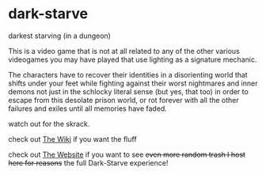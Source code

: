 # dark-starve
darkest starving (in a dungeon)

This is a video game that is not at all related to any of the other various videogames you may have played 
that use lighting as a signature mechanic. 

The characters have to recover their identities in a disorienting world that shifts under your feet while fighting against their worst nightmares and inner demons not just in the schlocky literal sense (but yes, that too) in order to escape from this desolate prison world, or rot forever with all the other failures and exiles until all memories have faded. 

watch out for the skrack.

check out <a href="https://github.com/SkulkingScavenger/dark-starve/wiki">The Wiki</a> if you want the fluff

check out <a href="https://skulkingscavenger.github.io/nine-candles-prophecy/home">The Website</a> if you want to see ~~even more random trash I host here for reasons~~ the full Dark-Starve experience!
